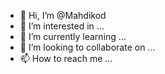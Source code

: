 - 👋 Hi, I’m @Mahdikod
- 👀 I’m interested in ...
- 🌱 I’m currently learning ...
- 💞️ I’m looking to collaborate on ...
- 📫 How to reach me ...

<!---
Mahdikod/Mahdikod is a ✨ special ✨ repository because its `README.md` (this file) appears on your GitHub profile.
You can click the Preview link to take a look at your changes.
--->
